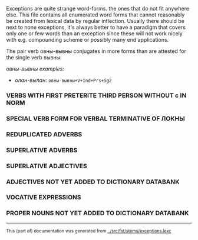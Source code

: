 Exceptions are quite strange word-forms. the ones that do not fit anywhere 
else. This file contains all enumerated word forms that cannot reasonably be
created from lexical data by regular inflection. Usually there should be next
to none exceptions, it's always better to have a paradigm that covers only
one or few words than an exception since these will not work nicely with e.g.
compounding scheme or possibly many end applications.


The pair verb овны-вывны conjugates in more forms than are attested for 
the single verb вывны:

*овны-вывны examples:*
* *олан-вылан:* `овны-вывны+V+Ind+Prs+Sg2`



### VERBS WITH FIRST PRETERITE THIRD PERSON WITHOUT с IN NORM 

### SPECIAL VERB FORM FOR VERBAL TERMINATIVE OF ЛОКНЫ 

### REDUPLICATED ADVERBS



### SUPERLATIVE ADVERBS

### SUPERLATIVE ADJECTIVES



### ADJECTIVES NOT YET ADDED TO DICTIONARY DATABANK



### VOCATIVE EXPRESSIONS


### PROPER NOUNS NOT YET ADDED TO DICTIONARY DATABANK



* * *
<small>This (part of) documentation was generated from [../src/fst/stems/exceptions.lexc](http://github.com/giellalt/lang-kpv/blob/main/../src/fst/stems/exceptions.lexc)</small>